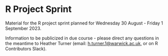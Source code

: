 # R Project Sprint

Material for the R project sprint planned for Wednesday 30 August - Friday 1 September 2023.

Information to be publicized in due course - please direct any questions in the meantime to Heather Turner (email: h.turner.1@warwick.ac.uk, or on R Contributors Slack). 

